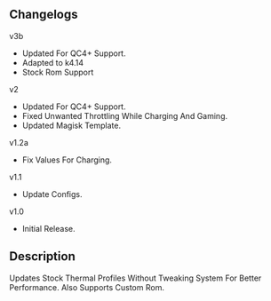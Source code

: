## Changelogs
v3b
- Updated For QC4+ Support.
- Adapted to k4.14
- Stock Rom Support

v2
- Updated For QC4+ Support.
- Fixed Unwanted Throttling While Charging And Gaming.
- Updated Magisk Template.

v1.2a
- Fix Values For Charging.

v1.1
- Update Configs.

v1.0 
- Initial Release.

## Description 
Updates Stock Thermal Profiles Without Tweaking System For Better Performance.
Also Supports Custom Rom.
